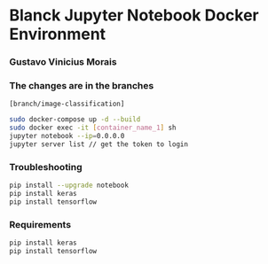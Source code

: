 # Blanck Jupyter Notebook Docker Environment

### Gustavo Vinicius Morais

### The changes are in the branches
```
[branch/image-classification]
```

```sh
sudo docker-compose up -d --build
sudo docker exec -it [container_name_1] sh
jupyter notebook --ip=0.0.0.0
jupyter server list // get the token to login
```

### Troubleshooting
```sh
pip install --upgrade notebook
pip install keras
pip install tensorflow
```

### Requirements
```sh
pip install keras
pip install tensorflow
```

